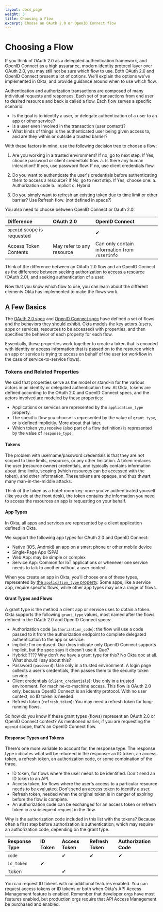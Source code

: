 ```yaml
---
layout: docs_page
weight: 3
title: Choosing a Flow
excerpt: Choose an OAuth 2.0 or OpenID Connect flow
---
```


# Choosing a Flow

If you think of OAuth 2.0 as a delegated authentication framework, and OpenID Connect
as a high assurance, modern identity protocol layer over OAuth 2.0, you may still not be sure which flow to use.
Both OAuth 2.0 and OpenID Connect present a lot of options. We'll explain the options we've
implemented in Okta, and provide guidance around when to use which flow.

Authentication and authorization transactions are composed of many individual requests and responses.
Each set of transactions from end user to desired resource and back is called a flow. Each flow serves a specific scenario:

* Is the goal is to identify a user, or delegate authentication of a user to an app or other service?
* Is a user even involved in the transaction (user context)?
* What kinds of things is the authenticated user being given access to, and are they within or outside a trusted barrier?

With these factors in mind, use the following decision tree to choose a flow:

1. Are you working in a trusted environment? If no, go to next step. If Yes, choose password or client credentials flow. 
    a. Is there any human interaction? If yes, use password flow. If no, use client credentials flow.
    
2. Do you want to authenticate the user's credentials before authenticating them to access a resource? If No, go to next step. If Yes, choose one:
    a. Authorization code
    b. Implicit
    c. Hybrid

3. Do you simply want to refresh an existing token due to time limit or other barrier? Use Refresh flow. (not defined in specs?)

You also need to choose between OpenID Connect or Oauth 2.0:

| Difference                  | OAuth 2.0                 | OpenID Connect                                |
|:----------------------------|:--------------------------|:----------------------------------------------|
| `openid` scope is requested |                           | &#10004;                                      |
| Access Token Contents       | May refer to any resource | Can only contain information from `/userinfo` |

Think of the difference between an OAuth 2.0 flow and an OpenID Connect as the difference between seeking authorization to access a resource (OAuth 2.0),
and seeking authentication of a user. 

Now that you know which flow to use, you can learn about the different elements Okta has implemented to make the flows work.

## A Few Basics

The [OAuth 2.0 spec](https://tools.ietf.org/html/rfc6749#section-1.3) and [OpenID Connect spec](https://openid.net/specs/openid-connect-core-1_0.html#Authentication) have defined a set of flows and the behaviors they should exhibit.
Okta models the key actors (users, apps or services, resources to be accessed) with properties, and then specifies the behavior of each property for each flow.

Essentially, these properties work together to create a token that is encoded with identity or access information that is passed on to the resource which an app or service
is trying to access on behalf of the user (or workflow in the case of service-to-service flows).

### Tokens and Related Properties

We said that properties serve as the model or stand-in for the various actors in an identity or delegated authentication flow.
At Okta, tokens are defined according to the OAuth 2.0 and OpenID Connect specs, and the actors involved are modeled by these properties:

* Applications or services are represented by the `application_type` property.
* The specific flow you choose is represented by the value of `grant_type`, or is defined implicitly. More about that later.
* Which token you receive (also part of a flow definition) is represented by the value of `response_type`.

#### Tokens

The problem with username/password credentials is that they are not scoped to time limits, resources, or any other limitation.
A token replaces the user (resource owner) credentials, and typically contains information about time limits, scoping (which resources
can be accessed with the token), and other information. These tokens are opaque, and thus thwart many man-in-the-middle attacks.

Think of the token as a hotel-room key: once you've authenticated yourself (like you do at the front desk), the token contains
the information you need to access the resources an app is requesting on your behalf.

#### App Types

In Okta, all apps and services are represented by a client application defined in Okta.

We support the following app types for OAuth 2.0 and OpenID Connect:

* Native (iOS, Android) an app on a smart phone or other mobile device
* Single-Page App (SPA)
* Web App: may be simple or complex
* Service App: Common for IoT applications or whenever one service needs to talk to another without a user context.

When you create an app in Okta, you'll choose one of these types, represented by [the `application_type` property](/docs/api/resources/oauth-clients.html#client-application-properties).
Some apps, like a service app, require specific flows, while other app types may use a range of flows.

#### Grant Types and Flows

A grant type is the method a client app or service uses to obtain a token.
Okta supports the following `grant_type` values, most named after the flows defined in the OAuth 2.0 and OpenID Connect specs:

* Authorization code (`authorization_code`): the flow will use a code passed to it from the authorization endpoint to complete delegated authentication to the app or service.
* Implicit: I'm confused. Our docs indicate only OpenID Connect supports implicit, but the spec says it doesn't use it. Que?
* Hybrid: ???? Why don't we have a grant type for this? No Okta doc at all. What should I say about this?
* Password (`password`): Use only in a trusted environment. A login page collects a user's credentials, then passes them to the security token service.
* Client credentials (`client_credentials`): Use only in a trusted environment. For machine-to-machine access. This flow is OAuth 2.0 only, because OpenID Connect is an identity protocol. With no user context, no ID token is needed.
* Refresh token (`refresh_token`): You may need a refresh token for long-running flows. 

So how do you know if these grant types (flows) represent an OAuth 2.0 or OpenID Connect context? As mentioned earlier, if you are requesting the `openid` scope, that's an OpenID Connect flow.

#### Response Types and Tokens

There's one more variable to account for, the response type. The response type indicates what will be returned in the response:
an ID token, an access token, a refresh token, an authorization code, or some combination of the three.

* ID token, for flows where the user needs to be identified. Don't send an ID token to an API.
* Access token, for flows where the user's access to a particular resource needs to be evaluated. Don't send an access token to identify a user.
* Refresh token, needed when the original token is in danger of expiring before the flow is complete.
* An authorization code can be exchanged for an access token or refresh token in a subsequent request in the flow.

Why is the authorization code included in this list with the tokens? Because often a first step before authorization is authentication, which may require an authorization code,
depending on the grant type.

| Response Type | ID Token | Access Token | Refresh Token | Authorization Code |
|:--------------|:---------|:-------------|:--------------|:-------------------|
| `code`        |          | &#10004;     | &#10004;      | &#10004;           |
| `id_token`    | &#10004; |              |               |                    |
| `token        |          | &#10004;     |               |                    |


You can request ID tokens with no additional features enabled. You can request access tokens or ID tokens or both when Okta's API Access Management feature is enabled.
Remember that developer orgs have most features enabled, but production orgs require that API Access Management be purchased and enabled.

